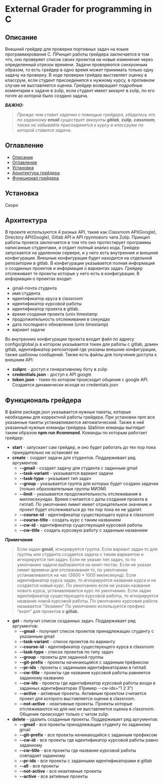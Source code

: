 # External Grader for programming in C

## Описание
Внешний грейдер для проверки портивных задач на языке программирования С. ПРинцип работы грейдера заключается в том что, оно проверяет список своих проектов на новые изменения через определенный отрезок времени.
Задачи проверяются синхронным образом, то есть грейдер в одно время может принимать только одну задачу на проверку. В ходе проверки грейдер выставляет оценку в классрум, если студент присоединился к нужному курсу, в противном случае не выставляется оценка. Грейдер возвращает подробные коментарии к задаче в zulip, если студент имеет аккаунт в zulip, по его почте ао которой было создано задача.

***ВАЖНО:***
> 	*Прежде чем ставит задачки с помощью грейдера, убедитесь что по заданному **email** существует аккаунты **gitlab**, **zulip**, **cassroom**, также не забывайте присоединится к курсу в классруме по которой ставится задача.*

## Оглавление
* [Описание](#desc)
* [Оглавление](#Оглавление)
* [Установка](#install)
* [Архитектура грейдера](#architecture)
* [Функционал грейдера](#functionality)


## <a name="install"></a> Установка
Скоро

## <a name="architecture"></a> Архитектура
В проекте используются 4 разных API, такие как Classroom API(Google), Directory API(Google), Gitlab API и API группового чата Zulip. Принцип работы проекта заключается в том что оно протестирует программы написанные студентами, и отдает полный анализ кода. Грейдер запускается на удаленном сервере, и у него есть внутренние и внешние конфигурации. Внешные конфигурация будет находится на отдельной репозитории в gitlab. В конфигурации указывается полная информация о созданных проектов и информация о вариантах задач. Грейдер отслеживает те проекты которые у него есть в конфигурации. В информации о проектах входит:
- gmail-почта студента
- имя студента
- идентификатор круса в classroom
- идентификатор курсовой работы
- идентификатор проекта в gitlab.
- время создания проекта (unix timestamp
- продолжительность отслеживания в секундах
- дата последнего обновления (unix timestamp)
- вариант задачи

Во внутренних конфигурации проекта входит файл по адресу configs/global.js в котором указывается токен для работы с gitlab, домен gitlab, идентификатор репозиторий где указаны внешние конфигурации, также шаблоны сообщений. Также есть файлы для получения доступа к внешним API:
- 	**zuliprc** - доступ к генеративному боту в zulip
- 	**credentials.json** - доступ к API google
- 	**token.json** - токен по котором происходит общения с google API. Создается динамически исходя из credentials.josn


## <a name="functionality"></a> Функциональ грейдера

В файле package.json указывается нужные пакеты, которые необходимы для корректной работы грейдера. При установки npm все указанные пакеты устанавливаются автоматический. Также в ней указанный нужные команды грейдера. Шаблон команды выглядит таким образом **npm run #command**. Команды по которым работает грейдер:

- **start** - запускает сам грейдер, и оно будет работать до тех пор пока принудительно не остановят ее
- **create** - создает задачи для студентов. Поддерживает ряд аргументов:
    - **--gmail** -  создает задачу для студента с заданным gmail
    - **--task-variant** - указывается вариант задачи
    - **--task-type** - указывает тип задач
    - **--group** - указывается группа для которых будет создано задачки (только образовательные группы МИЭМ)
    - **--limit** - указывается продолжительность отслеживания в миллисекундах. Время считается с даты создания проекта в гитлаб. По умолчанию лимит имеет отрицательное значение и проект будет отслеживаться до тех пор пока ее не удалят.
    - **--course-id** - идентификатор существующего курса в classroom
    - **--course-title** - создать курс с таким названием
    - **--cw-id** - идентификатор существующей курсовой работы
    - **--cw-title** - создать курсовую работу с заданным названием

***Примечания***
>Если задан **gmail**, игнорируется группа.
Если вариант задан то для группы или студента создается задача с таким вариантом и игнорируется тип задач.
Если не указан тип задач, то по умолчанию задачи выбираются на юнит-тестах.
Если не указан лимит времени для отслеживания то, по умолчанию устанавливается на час (3600 * 1000 милисекунд).
Если идентификатор курса задан, то игнорируется названия курса и не создается новый курс. По умолчанию если не указан названия нового курса, устанавливается курс по умолчанию.
Если задан идентификатор существующего курсовой работы, то игнорируется название новой курсовой работы.
По умолчанию курсовая работа называется “Экзамен”
По умолчанию используется префикс “exam” для проектов в **gitlab**.

- **get** - получит список созданных задач. Поддерживает ряд аргументов:
    - **--gmail** - получает список проектов принадлежащих студенту с указанным gmail
    - **--task-variant** - список проектов по варианту
    - **--course-id** - идентификатор существующего курса в classroom
    - **--task-type** - список проектов по типу задач
    - **--group** - проекты для заданной группы
    - **--git-prefix** - проекты начинающийся с заданным префиксом
    - **--pr-ids** - проекты с заданными идентификаторами в гитлаб
    - **--cw-title** - проекты где название курсовой работы равняется заданному названию
    - **--cw-ids** - проекты где идентификатор курсовой работы входи в заданных идентификаторах (Пример --cw-ids=”1 2 3”)
    - **--active** - активные проекты. Активным проектом считается проект для которого выставляется оценки в classroom. 
    - **--not-active** - неактивные проекты. Проекты которые отслеживаются но для них не выставляется оценка в classroom. Общение происходит только с чатом zulip.
- **delete** - удалить созданные проекты. Поддерживает ряд аргументов:
    - **--gmail** - все проекты принадлежащие студенту по заданному gmail
    - **--git-prefix** - все проекты начинающийся с заданным префиксом
    - **--cw-id** - все проекты где идентификатор курсовой работы равно заданному
    - **--cw-title** - все проекты где название курсовой работы совпадает заданному
    - **--pr-ids** - все проекты с заданными идентификаторами в gitlab
    - **--all** - все проекты
    - **--not-active** - все неактивные проекты
    - **--active** - все активные проекты
